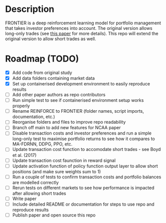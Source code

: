 # Description
FRONTIER is a deep reinforcement learning model for portfolio management that takes investor preferences into account. The original version allows long-only trades (see [this paper](https://doi.org/10.36227/techrxiv.19165745.v1) for more details). This repo will extend the original version to allow short trades as well.

# Roadmap (TODO)
- [x] Add code from original study
- [x] Add data folders containing market data
- [x] Set up containerised development environment to easily reproduce results
- [ ] Add other paper authors as repo contributors
- [ ] Run simple test to see if containerised environment setup works properly
- [ ] Rename REINFORCE to FRONTIER (folder names, script imports, documentation, etc.)
- [ ] Reorganise folders and files to improve repo readability
- [ ] Branch off main to add new features for NCAA paper
- [ ] Disable transaction costs and investor preferences and run a simple long-only test to maximise portfolio returns to see how it compares to MA-FDRNN, DDPG, PPO, etc.
- [ ] Update transaction cost function to accomodate short trades - see Boyd et al. (2017)
- [ ] Update transaction cost faunction in reward signal
- [ ] Update activation function of policy function output layer to allow short positions (and make sure weights sum to 1)
- [ ] Run a couple of tests to confirm transaction costs and portfolio balances are modelled correctly
- [ ] Rerun tests on different markets to see how performance is impacted after allowing short trades
- [ ] Write paper
- [ ] Include detailed README or documentation for steps to use repo and reproduce results
- [ ] Publish paper and open source this repo
